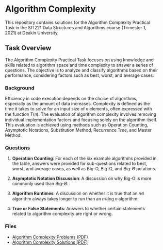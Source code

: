 # Algorithm Complexity

This repository contains solutions for the Algorithm Complexity Practical Task in the SIT221 Data Structures and Algorithms course (Trimester 1, 2021) at Deakin University.

## Task Overview

The Algorithm Complexity Practical Task focuses on using knowledge and skills related to algorithm space and time complexity to answer a series of questions. The objective is to analyze and classify algorithms based on their performance, considering factors such as best, worst, and average cases.

### Background

Efficiency in code execution depends on the choice of algorithms, especially as the amount of data increases. Complexity is defined as the time it takes to solve for an input size of 𝑛 elements, often expressed with the function 𝑇(𝑛). The evaluation of algorithm complexity involves removing individual implementation factors and focusing solely on the algorithm itself. This evaluation is achieved using methods such as Operation Counting, Asymptotic Notations, Substitution Method, Recurrence Tree, and Master Method.

### Questions

1. **Operation Counting**: For each of the six example algorithms provided in the table, answers were provided for sub-questions related to best, worst, and average cases, as well as Big-O, Big-Ω, and Big-𝛩 notations.

2. **Asymptotic Notation Discussion**: A discussion on why Big-O is more commonly used than Big-𝛩.

3. **Algorithm Runtimes**: A discussion on whether it is true that an 𝑛ଶ algorithm always takes longer to run than an 𝑛ଶlog 𝑛 algorithm.

4. **True or False Statements**: Answers to whether certain statements related to algorithm complexity are right or wrong.

### Files

- [Algorithm Complexity Problems (PDF)](./2.1_Algorithm_Complexity_Problems.pdf)
- [Algorithm Complexity Solutions (PDF)](./2.1_Algorithm_Complexity_Solution.pdf)

